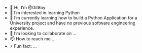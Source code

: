- 👋 Hi, I’m @Git8oy
- 👀 I’m interested in learning Python
- 🌱 I’m currently learning how to build a Python Application for a University project and have no previous software engineering experience.
- 💞️ I’m looking to collaborate on ...
- 📫 How to reach me ...
- ⚡ Fun fact: ...

<!---
Git8oy/Git8oy is a ✨ special ✨ repository because its `README.md` (this file) appears on your GitHub profile.
You can click the Preview link to take a look at your changes.
--->
